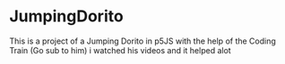 # JumpingDorito
 This is a project of a Jumping Dorito in p5JS with the help of the Coding Train (Go sub to him) i watched his videos and it helped alot

